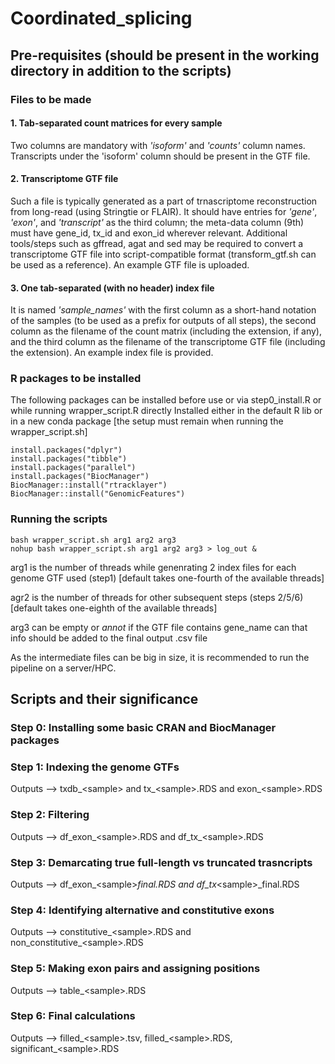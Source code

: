 # Coordinated_splicing

## Pre-requisites (should be present in the working directory in addition to the scripts)

### Files to be made

#### 1. **Tab-separated count matrices** for every sample 
Two columns are mandatory with *'isoform'* and *'counts'* column names. Transcripts under the 'isoform' column should be present in the GTF file.
#### 2. **Transcriptome GTF file** 
Such a file is typically generated as a part of trnascriptome reconstruction from long-read (using Stringtie or FLAIR). It should have entries for *'gene'*, *'exon'*, and *'transcript'* as the third column; the meta-data column (9th) must have gene_id, tx_id and exon_id wherever relevant. Additional tools/steps such as gffread, agat and sed may be required to convert a transcriptome GTF file into script-compatible format (transform_gtf.sh can be used as a reference). An example GTF file is uploaded. 
#### 3. **One tab-separated (with no header) index file** 
It is named *'sample_names'* with the first column as a short-hand notation of the samples (to be used as a prefix for outputs of all steps), the second column as the filename of the count matrix (including the extension, if any), and the third column as the filename of the transcriptome GTF file (including the extension). An example index file is provided.

### R packages to be installed
The following packages can be installed before use or via step0_install.R or while running wrapper_script.R directly
Installed either in the default R lib or in a new conda package [the setup must remain when running the wrapper_script.sh]

```{r}
install.packages("dplyr")
install.packages("tibble")
install.packages("parallel")
install.packages("BiocManager")
BiocManager::install("rtracklayer")
BiocManager::install("GenomicFeatures")
```

### Running the scripts

```{r}
bash wrapper_script.sh arg1 arg2 arg3
nohup bash wrapper_script.sh arg1 arg2 arg3 > log_out &
```

arg1 is the number of threads while genenrating 2 index files for each genome GTF used (step1) [default takes one-fourth of the available threads]

agr2 is the number of threads for other subsequent steps (steps 2/5/6) [default takes one-eighth of the available threads]

arg3 can be empty or *annot* if the GTF file contains gene_name can that info should be added to the final output .csv file

As the intermediate files can be big in size, it is recommended to run the pipeline on a server/HPC.

## Scripts and their significance

### Step 0: Installing some basic CRAN and BiocManager packages

### Step 1: Indexing the genome GTFs
Outputs --> txdb_\<sample> and tx_\<sample>.RDS and exon_\<sample>.RDS

### Step 2: Filtering
Outputs --> df_exon_\<sample>.RDS and df_tx_\<sample>.RDS 

### Step 3: Demarcating true full-length vs truncated trasncripts
Outputs --> df_exon_\<sample>_final.RDS and df_tx_\<sample>_final.RDS 

### Step 4: Identifying alternative and constitutive exons
Outputs --> constitutive_\<sample>.RDS and non_constitutive_\<sample>.RDS

### Step 5: Making exon pairs and assigning positions
Outputs --> table_\<sample>.RDS

### Step 6: Final calculations
Outputs --> filled_\<sample>.tsv, filled_\<sample>.RDS, significant_\<sample>.RDS 
